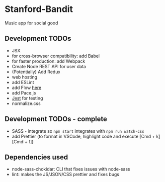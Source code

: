 # Stanford-Bandit
Music app for social good

## Development TODOs
* JSX
* for cross-browser compatibility: add Babel
* for faster production: add Webpack
* Create Node REST API for user data
* (Potentially) Add Redux
* web hosting
* add ESLint
* add Flow [here](https://medium.freecodecamp.org/why-use-static-types-in-javascript-part-1-8382da1e0adb)
* add Pace.js
* [Jest](https://facebook.github.io/jest/) for testing
* normalize.css

## Development TODOs - complete
* SASS - integrate so ` npm start ` integrates with ` npm run watch-css `
* add Prettier (to format in VSCode, highlight code and execute [Cmd + k] [Cmd + f])

## Dependencies used
* node-sass-chokidar: CLI that fixes issues with node-sass
* lint: makes the JS/JSON/CSS prettier and fixes bugs